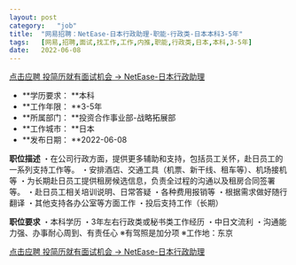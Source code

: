 ```yaml
---
layout:	post
category:	"job"
title:	"网易招聘：NetEase-日本行政助理-职能-行政类-日本本科3-5年"
tags:	[网易,招聘,面试,找工作,工作,内推,职能,行政类,日本,本科,3-5年]
date:	2022-06-08
---
```


[点击应聘 投简历就有面试机会 -> NetEase-日本行政助理](http://mobile.bole.netease.com/bole/boleDetail?id=40234&employeeId=346f03c3cda5f04c&key=all)



- **学历要求： **本科
- **工作年限： **3-5年
- **所属部门： **投资合作事业部-战略拓展部
- **工作城市： **日本
- **发布日期： **2022-06-08



**职位描述**
・在公司行政方面，提供更多辅助和支持，包括员工关怀，赴日员工的一系列支持工作等。
・安排酒店、交通工具（机票、新干线、租车等）、机场接机等
・为长期赴日员工提供租房候选信息，负责全过程的沟通以及租房合同签署等。
・赴日员工相关培训说明、日常答疑
・各种费用报销等
・根据需求做好随行翻译
・其他支持各办公室等方面工作
・投后支持工作（长期）　



**职位要求**
・本科学历
・3年左右行政类或秘书类工作经历
・中日文流利
・沟通能力强、办事耐心周到、有责任心
※有驾照是加分项
※工作地：东京



[点击应聘 投简历就有面试机会 -> NetEase-日本行政助理](http://mobile.bole.netease.com/bole/boleDetail?id=40234&employeeId=346f03c3cda5f04c&key=all)